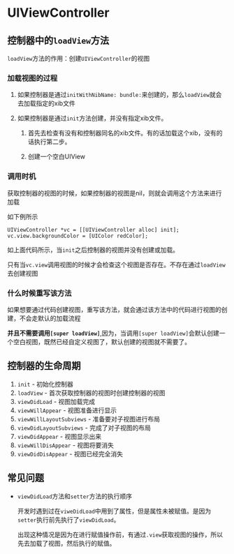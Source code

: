 # UIViewController

## 控制器中的`loadView`方法

`loadView`方法的作用：创建`UIViewController`的视图

### 加载视图的过程

1. 如果控制器是通过`initWithNibName: bundle:`来创建的，那么`loadView`就会去加载指定的xib文件

2. 如果控制器是通过`init`方法创建，并没有指定xib文件。
    
    1. 首先去检查有没有和控制器同名的xib文件。有的话加载这个xib，没有的话执行第二步。

    2. 创建一个空白UIView

### 调用时机

获取控制器的视图的时候，如果控制器的视图是nil，则就会调用这个方法来进行加载

如下例所示

```
UIViewController *vc = [[UIViewController alloc] init];
vc.view.backgroundColor = [UIColor redColor];
```
如上面代码所示，当`init`之后控制器的视图并没有创建或加载。

只有当`vc.view`调用视图的时候才会检查这个视图是否存在。不存在通过`loadView`去创建视图

### 什么时候重写该方法

如果想要通过代码创建视图，重写该方法，就会通过该方法中的代码进行视图的创建，不会走默认的加载流程

**并且不需要调用`[super loadView]`**,因为，当调用`[super loadView]`会默认创建一个空白视图，既然已经自定义视图了，默认创建的视图就不需要了。

## 控制器的生命周期

1. `init` - 初始化控制器
2. `loadView` - 首次获取控制器的视图时创建控制器的视图
3. `viewDidLoad` - 视图加载完成
4. `viewWillAppear` - 视图准备进行显示
5. `viewWillLayoutSubviews` - 准备要对子视图进行布局
6. `viewDidLayoutSubviews` - 完成了对子视图的布局
7. `viewDidAppear` - 视图显示出来
8. `viewWillDisAppear` - 视图将要消失
9. `viewDidDisAppear` - 视图已经完全消失


## 常见问题

- `viewDidLoad`方法和`setter`方法的执行顺序

	开发时遇到过在`viweDidLoad`中用到了属性，但是属性未被赋值。是因为`setter`执行前先执行了`viewDidLoad`。

	出现这种情况是因为在进行赋值操作前，有通过`.view`获取视图的操作，所以先去加载了视图，然后执行的赋值。

